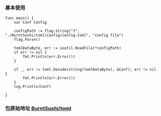 ### 基本使用

```
func main() {
	var Conf Config

	configPath := flag.String("f", "./BurntSushi/toml/config/config.toml", "config file")
	flag.Parse()

	tomlDataByte, err := ioutil.ReadFile(*configPath)
	if err != nil {
		fmt.Println(err.Error())
	}

	if _, err := toml.Decode(string(tomlDataByte), &Conf); err != nil {
		fmt.Println(err.Error())
	}
	log.Println(Conf)

}
```

### 包原始地址 [BurntSushi/toml](https://github.com/BurntSushi/toml)